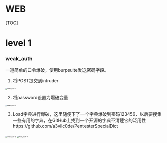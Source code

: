 # WEB

[TOC]

# level 1

### weak_auth

一道简单的口令爆破，使用burpsuite发送密码字段。

1. 将POST提交到intruder

<img src="https://github.com/SJTUzeroking/awesomeCTF/blob/main/src/weak_auth-1.png" alt="weak_auth-1" style="zoom:33%;" />

2. 将password设置为爆破变量

<img src="https://github.com/SJTUzeroking/awesomeCTF/blob/main/src/weak_auth-2.png" alt="weak_auth-2" style="zoom:33%;" />

3. Load字典进行爆破，这里随便下了一个字典爆破到密码123456，以后要搜集一些有用的字典，在GitHub上找到一个开源的字典不清楚它的泛用性https://github.com/a3vilc0de/PentesterSpecialDict

<img src="https://github.com/SJTUzeroking/awesomeCTF/blob/main/src/weak_auth-3.png" alt="weak_auth-3" style="zoom:33%;" />

<img src="https://github.com/SJTUzeroking/awesomeCTF/blob/main/src/weak_autth-4.png" alt="weak_auth-4" style="zoom:33%;" />
